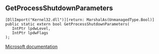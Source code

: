 ## GetProcessShutdownParameters

```
[DllImport("Kernel32.dll")][return: MarshalAs(UnmanagedType.Bool)]
public static extern bool GetProcessShutdownParameters(
   IntPtr lpdwLevel,
   IntPtr lpdwFlags
);
```

[Microsoft documentation](https://docs.microsoft.com/en-us/windows/win32/api/processthreadsapi/nf-processthreadsapi-getprocessshutdownparameters)
